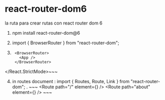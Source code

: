 # react-router-dom6
la ruta para crear rutas con react router dom 6



1. npm install react-router-dom@6

2. import { BrowserRouter } from "react-router-dom";

3. ~~~ <React.StrictMode>
    <BrowserRouter>
      <App />
    </BrowserRouter>
  </React.StrictMode>~~~

  4. in routes document : import { Routes, Route, Link } from "react-router-dom";
   . ~~~ <Routes>
        <Route path="/" element={<Home />} />
        <Route path="about" element={<About />} />
      </Routes> ~~~
